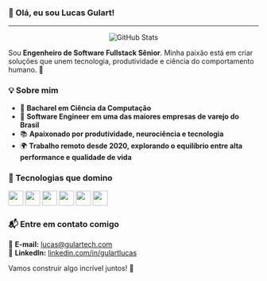 ### 👋 Olá, eu sou Lucas Gulart!

---

<p align="center">
  <img src="https://github-readme-stats.vercel.app/api?username=gulartlucas&show_icons=true&theme=tokyonight&hide_border=true" alt="GitHub Stats">
</p>

Sou **Engenheiro de Software Fullstack Sênior**. Minha paixão está em criar soluções que unem tecnologia, produtividade e ciência do comportamento humano. 🚀

### 💡 Sobre mim

- 🔬 **Bacharel em Ciência da Computação**
- 🏢 **Software Engineer em uma das maiores empresas de varejo do Brasil**
- 📚 **Apaixonado por produtividade, neurociência e tecnologia**
- 🌍 **Trabalho remoto desde 2020, explorando o equilíbrio entre alta performance e qualidade de vida**

### 🚀 Tecnologias que domino

<code><img height="30" src="https://cdn.jsdelivr.net/gh/devicons/devicon/icons/javascript/javascript-original.svg"></code>
<code><img height="30" src="https://cdn.jsdelivr.net/gh/devicons/devicon/icons/typescript/typescript-original.svg"></code>
<code><img height="30" src="https://cdn.jsdelivr.net/gh/devicons/devicon/icons/react/react-original.svg"></code>
<code><img height="30" src="https://cdn.jsdelivr.net/gh/devicons/devicon/icons/nodejs/nodejs-original.svg"></code>
<code><img height="30" src="https://cdn.jsdelivr.net/gh/devicons/devicon/icons/docker/docker-original.svg"></code>
<code><img height="30" src="https://cdn.jsdelivr.net/gh/devicons/devicon/icons/aws/aws-original.svg"></code>

### 📬 Entre em contato comigo

📩 **E-mail:** [lucas@gulartech.com](mailto:lucas@gulartech.com)  
💼 **LinkedIn:** [linkedin.com/in/gulartlucas](https://www.linkedin.com/in/gulartlucas/)  

Vamos construir algo incrível juntos! 🚀

